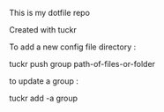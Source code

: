 This is my dotfile repo 

Created with tuckr 

To add a new config file directory :

tuckr push group path-of-files-or-folder

to update a group :  

tuckr add -a group
